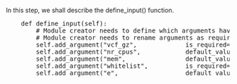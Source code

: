 In this step, we shall describe the define\_input() function.

<pre class="file" data-filename="Example.py" data-target="append">
	def define_input(self):
		# Module creator needs to define which arguments have is_resource=True
		# Module creator needs to rename arguments as required by CC
		self.add_argument("vcf_gz",				is_required=True)
		self.add_argument("nr_cpus",			default_value=1)
		self.add_argument("mem",				default_value=5)
		self.add_argument("whitelist",			is_required=True, is_resource=True)
		self.add_argument("e",					default_value=False)
</pre>
